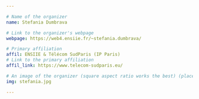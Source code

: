 ```yaml
---

# Name of the organizer
name: Stefania Dumbrava

# Link to the organizer's webpage
webpage: https://web4.ensiie.fr/~stefania.dumbrava/

# Primary affiliation
affil: ENSIIE & Télécom SudParis (IP Paris)
# Link to the primary affiliation
affil_link: https://www.telecom-sudparis.eu/

# An image of the organizer (square aspect ratio works the best) (place in the `assets/img/organizers` directory)
img: stefania.jpg

---
```

